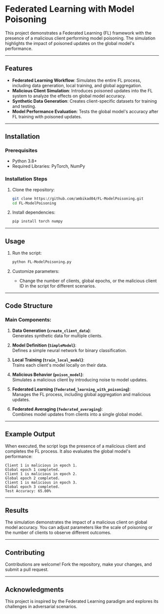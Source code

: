 # Federated Learning with Model Poisoning

This project demonstrates a Federated Learning (FL) framework with the presence of a malicious client performing model poisoning. The simulation highlights the impact of poisoned updates on the global model's performance.

---

## Features

- **Federated Learning Workflow**: Simulates the entire FL process, including data generation, local training, and global aggregation.
- **Malicious Client Simulation**: Introduces poisoned updates into the FL system to analyze the effects on global model accuracy.
- **Synthetic Data Generation**: Creates client-specific datasets for training and testing.
- **Model Performance Evaluation**: Tests the global model's accuracy after FL training with poisoned updates.

---

## Installation

### Prerequisites
- Python 3.8+
- Required Libraries: PyTorch, NumPy

### Installation Steps
1. Clone the repository:
   ```bash
   git clone https://github.com/ambikad04/FL-ModelPoisoning.git 
   cd FL-ModelPoisoning
   ```

2. Install dependencies:
   ```bash
   pip install torch numpy
   ```

---

## Usage

1. Run the script:
   ```bash
   python FL-ModelPoisoning.py
   ```

2. Customize parameters:
   - Change the number of clients, global epochs, or the malicious client ID in the script for different scenarios.

---

## Code Structure

### Main Components:
1. **Data Generation (`create_client_data`)**:  
   Generates synthetic data for multiple clients.

2. **Model Definition (`SimpleModel`)**:  
   Defines a simple neural network for binary classification.

3. **Local Training (`train_local_model`)**:  
   Trains each client's model locally on their data.

4. **Malicious Behavior (`poison_model`)**:  
   Simulates a malicious client by introducing noise to model updates.

5. **Federated Learning (`federated_learning_with_poisoning`)**:  
   Manages the FL process, including global aggregation and malicious updates.

6. **Federated Averaging (`federated_averaging`)**:  
   Combines model updates from clients into a single global model.

---

## Example Output

When executed, the script logs the presence of a malicious client and completes the FL process. It also evaluates the global model's performance:

```
Client 1 is malicious in epoch 1.
Global epoch 1 completed.
Client 1 is malicious in epoch 2.
Global epoch 2 completed.
Client 1 is malicious in epoch 3.
Global epoch 3 completed.
Test Accuracy: 65.00%
```

---

## Results

The simulation demonstrates the impact of a malicious client on global model accuracy. You can adjust parameters like the scale of poisoning or the number of clients to observe different outcomes.

---


## Contributing

Contributions are welcome! Fork the repository, make your changes, and submit a pull request.

---

## Acknowledgments

This project is inspired by the Federated Learning paradigm and explores its challenges in adversarial scenarios.
```
